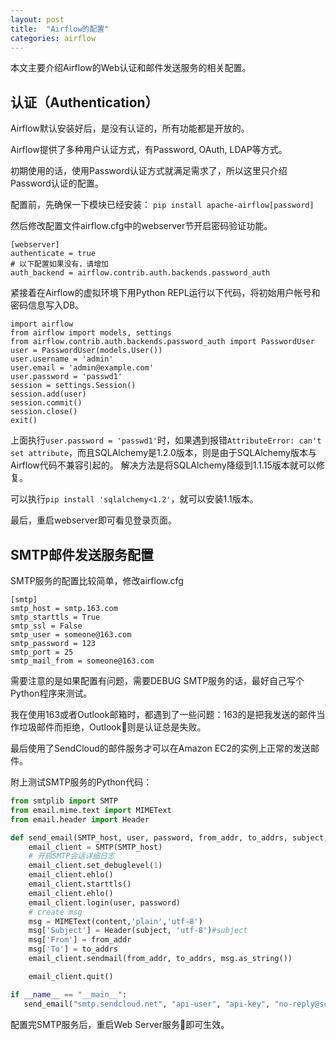 ```yaml
---
layout: post
title:  "Airflow的配置"
categories: airflow
---
```


本文主要介绍Airflow的Web认证和邮件发送服务的相关配置。

## 认证（Authentication）

Airflow默认安装好后，是没有认证的，所有功能都是开放的。

Airflow提供了多种用户认证方式，有Password, OAuth, LDAP等方式。

初期使用的话，使用Password认证方式就满足需求了，所以这里只介绍Password认证的配置。

配置前，先确保一下模块已经安装：
`pip install apache-airflow[password]`

然后修改配置文件airflow.cfg中的webserver节开启密码验证功能。

```
[webserver]
authenticate = true
# 以下配置如果没有，请增加
auth_backend = airflow.contrib.auth.backends.password_auth
```

紧接着在Airflow的虚拟环境下用Python REPL运行以下代码，将初始用户帐号和密码信息写入DB。

```
import airflow
from airflow import models, settings
from airflow.contrib.auth.backends.password_auth import PasswordUser
user = PasswordUser(models.User())
user.username = 'admin'
user.email = 'admin@example.com'
user.password = 'passwd1'
session = settings.Session()
session.add(user)
session.commit()
session.close()
exit()
```

上面执行`user.password = 'passwd1'`时，如果遇到报错`AttributeError: can't set attribute`，而且SQLAlchemy是1.2.0版本，则是由于SQLAlchemy版本与Airflow代码不兼容引起的。
解决方法是将SQLAlchemy降级到1.1.15版本就可以修复。

可以执行`pip install 'sqlalchemy<1.2'`，就可以安装1.1版本。

最后，重启webserver即可看见登录页面。


## SMTP邮件发送服务配置

SMTP服务的配置比较简单，修改airflow.cfg

```
[smtp]
smtp_host = smtp.163.com
smtp_starttls = True
smtp_ssl = False
smtp_user = someone@163.com
smtp_password = 123
smtp_port = 25
smtp_mail_from = someone@163.com
```

需要注意的是如果配置有问题，需要DEBUG SMTP服务的话，最好自己写个Python程序来测试。

我在使用163或者Outlook邮箱时，都遇到了一些问题：163的是把我发送的邮件当作垃圾邮件而拒绝，Outlook则是认证总是失败。

最后使用了SendCloud的邮件服务才可以在Amazon EC2的实例上正常的发送邮件。

附上测试SMTP服务的Python代码：

``` python
from smtplib import SMTP
from email.mime.text import MIMEText
from email.header import Header

def send_email(SMTP_host, user, password, from_addr, to_addrs, subject, content):
    email_client = SMTP(SMTP_host)
    # 开启SMTP会话详细日志
    email_client.set_debuglevel(1)
    email_client.ehlo()
    email_client.starttls()
    email_client.ehlo()
    email_client.login(user, password)
    # create msg
    msg = MIMEText(content,'plain','utf-8')
    msg['Subject'] = Header(subject, 'utf-8')#subject
    msg['From'] = from_addr
    msg['To'] = to_addrs
    email_client.sendmail(from_addr, to_addrs, msg.as_string())

    email_client.quit()

if __name__ == "__main__":
   send_email("smtp.sendcloud.net", "api-user", "api-key", "no-reply@sc-mail.magicwind.top", "feng@oriente.com", "Notice", "ETL Start")
```

配置完SMTP服务后，重启Web Server服务即可生效。